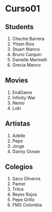 # Curso01

## Students
1. Cheche Barrera
2. Yttam Rios
3. Stuart Manco
4. Bruno Carquin
5. Danielle Marinelli
6. Grecia Manco

## Movies
1. EndGame
2. Infinity War
3. Nemo
4. Loki

## Artistas
1. Adelle
2. Pepe
3. Jorge
4. Danny Ocean

## Colegios
1. Saco Oliveros
2. Pamer
3. Trilce
4. Reyes Rojos
5. Pepe Grillo
6. FMS Colombia
